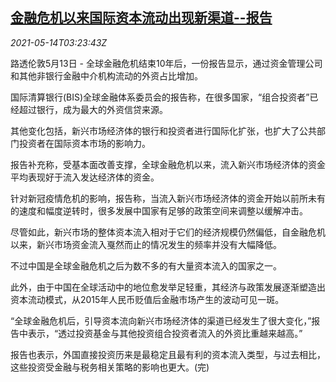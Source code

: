 <!--1620963062000-->
[金融危机以来国际资本流动出现新渠道--报告](https://cn.reuters.com/article/bis-global-capital-flow-0514-idCNKBS2CV08A)
------

<div><i>2021-05-14T03:23:43Z</i></div><p>路透伦敦5月13日 - 全球金融危机结束10年后，一份报告显示，通过资金管理公司和其他非银行金融中介机构流动的外资占比增加。</p><p>国际清算银行(BIS)全球金融体系委员会的报告称，在很多国家，“组合投资者”已经超过银行，成为最大的外资信贷来源。</p><p>其他变化包括，新兴市场经济体的银行和投资者进行国际化扩张，也扩大了公共部门投资者在国际资本市场的影响力。</p><p>报告补充称，受基本面改善支撑，全球金融危机以来，流入新兴市场经济体的资金平均表现好于流入发达经济体的资金。</p><p>针对新冠疫情危机的影响，报告称，当流入新兴市场经济体的资金开始以前所未有的速度和幅度逆转时，很多发展中国家有足够的政策空间来调整以缓解冲击。</p><p>尽管如此，新兴市场的整体资本流入相对于它们的经济规模仍然偏低，自金融危机以来，新兴市场资金流入戛然而止的情况发生的频率并没有大幅降低。</p><p>不过中国是全球金融危机之后为数不多的有大量资本流入的国家之一。</p><p>此外，由于中国在全球活动中的地位愈发举足轻重，其经济与政策发展逐渐塑造出资本流动模式，从2015年人民币贬值后金融市场产生的波动可见一斑。</p><p>“全球金融危机后，引导资本流向新兴市场经济体的渠道已经发生了很大变化，”报告中表示，“透过投资基金与其他投资组合投资者流入的外资比重越来越高。”</p><p>报告也表示，外国直接投资历来是最稳定且最有利的资本流入类型，与过去相比，这些投资受金融与税务相关策略的影响也更大。(完)</p>
